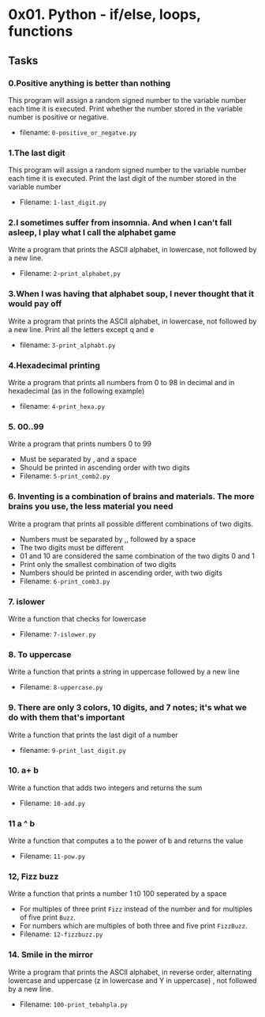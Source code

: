 # 0x01. Python - if/else, loops, functions

## Tasks

### 0.Positive anything is better than nothing
This program will assign a random signed number to the variable number each time it is executed.
Print whether the number stored in the variable number is positive or negative.
- filename: `0-positive_or_negatve.py`

### 1.The last digit
This program will assign a random signed number to the variable number each time it is executed.
Print the last digit of the number stored in the variable number
- Filename: `1-last_digit.py`

### 2.I sometimes suffer from insomnia. And when I can't fall asleep, I play what I call the alphabet game
Write a program that prints the ASCII alphabet, in lowercase, not followed by a new line.
- Filename: `2-print_alphabet,py`

### 3.When I was having that alphabet soup, I never thought that it would pay off
Write a program that prints the ASCII alphabet, in lowercase, not followed by a new line.
Print all the letters except q and e
- filename: `3-print_alphabt.py`

### 4.Hexadecimal printing
Write a program that prints all numbers from 0 to 98 in decimal and in hexadecimal (as in the following example)
- filename: `4-print_hexa.py`

### 5. 00..99
Write a program that prints numbers 0 to 99
- Must be separated by , and a space
- Should be printed in ascending order with two digits
- Filename: `5-print_comb2.py`

### 6. Inventing is a combination of brains and materials. The more brains you use, the less material you need
Write a program that prints all possible different combinations of two digits.
- Numbers must be separated by ,, followed by a space
- The two digits must be different
- 01 and 10 are considered the same combination of the two digits 0 and 1
- Print only the smallest combination of two digits
- Numbers should be printed in ascending order, with two digits
- Filename: `6-print_comb3.py`

### 7. islower
Write a function that checks for lowercase
- Filename: `7-islower.py`

### 8. To uppercase
Write a function that prints a string in uppercase followed by a new line
- Filename: `8-uppercase.py`

### 9. There are only 3 colors, 10 digits, and 7 notes; it's what we do with them that's important
Write a function that prints the last digit of a number
- filename: `9-print_last_digit.py`

### 10. a+ b
Write a function that adds two integers and returns the sum
- Filename: `10-add.py`

### 11 a ^ b
Write a function that computes a to the power of b and returns the value
- Filename: `11-pow.py`

### 12, Fizz buzz
Write a function that prints a number 1 t0 100 seperated by a space
- For multiples of three print `Fizz` instead of the number and for multiples of five print `Buzz`.
- For numbers which are multiples of both three and five print `FizzBuzz`.
- Filename: `12-fizzbuzz.py`

### 14. Smile in the mirror
Write a program that prints the ASCII alphabet, in reverse order, alternating lowercase and uppercase (z in lowercase and Y in uppercase) , not followed by a new line.
- Filename: `100-print_tebahpla.py`
